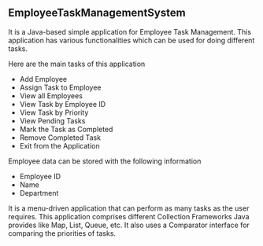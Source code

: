 ## EmployeeTaskManagementSystem
It is a Java-based simple application for Employee Task Management.
This application has various functionalities which can be used for doing different tasks.

Here are the main tasks of this application
  - Add Employee
  - Assign Task to Employee
  - View all Employees
  - View Task by Employee ID
  - View Task by Priority
  - View Pending Tasks
  - Mark the Task as Completed
  - Remove Completed Task
  - Exit from the Application

Employee data can be stored with the following information
  - Employee ID
  - Name
  - Department

It is a menu-driven application that can perform as many tasks as the user requires.
This application comprises different Collection Frameworks Java provides like Map, List, Queue, etc.
It also uses a Comparator interface for comparing the priorities of tasks.
